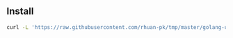 ## Install

```bash
curl -L 'https://raw.githubusercontent.com/rhuan-pk/tmp/master/golang-updater/golang-updater' | bash -
```
